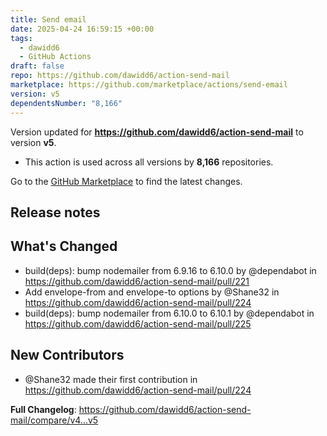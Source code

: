 ```yaml
---
title: Send email
date: 2025-04-24 16:59:15 +00:00
tags:
  - dawidd6
  - GitHub Actions
draft: false
repo: https://github.com/dawidd6/action-send-mail
marketplace: https://github.com/marketplace/actions/send-email
version: v5
dependentsNumber: "8,166"
---
```



Version updated for **https://github.com/dawidd6/action-send-mail** to version **v5**.
- This action is used across all versions by **8,166** repositories.

Go to the [GitHub Marketplace](https://github.com/marketplace/actions/send-email) to find the latest changes.

## Release notes

## What's Changed
* build(deps): bump nodemailer from 6.9.16 to 6.10.0 by @dependabot in https://github.com/dawidd6/action-send-mail/pull/221
* Add envelope-from and envelope-to options by @Shane32 in https://github.com/dawidd6/action-send-mail/pull/224
* build(deps): bump nodemailer from 6.10.0 to 6.10.1 by @dependabot in https://github.com/dawidd6/action-send-mail/pull/225

## New Contributors
* @Shane32 made their first contribution in https://github.com/dawidd6/action-send-mail/pull/224

**Full Changelog**: https://github.com/dawidd6/action-send-mail/compare/v4...v5
